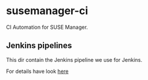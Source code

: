 # susemanager-ci

CI Automation for SUSE Manager.

## Jenkins pipelines 

This dir contain the Jenkins pipeline we use for Jenkins.

For details have look [here](jenkins_pipelines/README.md)
